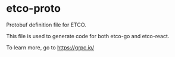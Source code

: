# etco-proto
Protobuf definition file for ETCO.

This file is used to generate code for both etco-go and etco-react.

To learn more, go to https://grpc.io/
